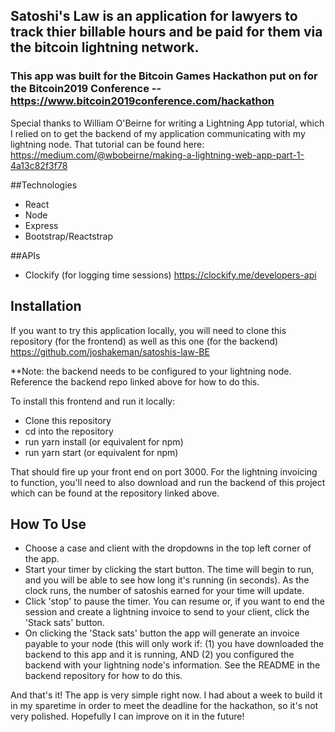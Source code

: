 ## Satoshi's Law is an application for lawyers to track thier billable hours and be paid for them via the bitcoin lightning network.

### This app was built for the Bitcoin Games Hackathon put on for the Bitcoin2019 Conference -- https://www.bitcoin2019conference.com/hackathon

Special thanks to William O'Beirne for writing a Lightning App tutorial, which I relied on to get the backend of my application communicating with my lightning node. That tutorial can be found here: https://medium.com/@wbobeirne/making-a-lightning-web-app-part-1-4a13c82f3f78

##Technologies

* React
* Node
* Express
* Bootstrap/Reactstrap

##APIs

* Clockify (for logging time sessions) https://clockify.me/developers-api

## Installation

If you want to try this application locally, you will need to clone this repository (for the frontend) as well as this one (for the backend) https://github.com/joshakeman/satoshis-law-BE

**Note: the backend needs to be configured to your lightning node. Reference the backend repo linked above for how to do this.

To install this frontend and run it locally:
* Clone this repository
* cd into the repository
* run yarn install (or equivalent for npm)
* run yarn start (or equivalent for npm)

That should fire up your front end on port 3000. For the lightning invoicing to function, you'll need to also download and run the backend of this project which can be found at the repository linked above.

## How To Use

* Choose a case and client with the dropdowns in the top left corner of the app.
* Start your timer by clicking the start button. The time will begin to run, and you will be able to see how long it's running (in seconds). As the clock runs, the number of satoshis earned for your time will update.
* Click 'stop' to pause the timer. You can resume or, if you want to end the session and create a lightning invoice to send to your client, click the 'Stack sats' button.
* On clicking the 'Stack sats' button the app will generate an invoice payable to your node (this will only work if: (1) you have downloaded the backend to this app and it is running, AND (2) you configured the backend with your lightning node's information. See the README in the backend repository for how to do this.

And that's it! The app is very simple right now. I had about a week to build it in my sparetime in order to meet the deadline for the hackathon, so it's not very polished. Hopefully I can improve on it in the future!


